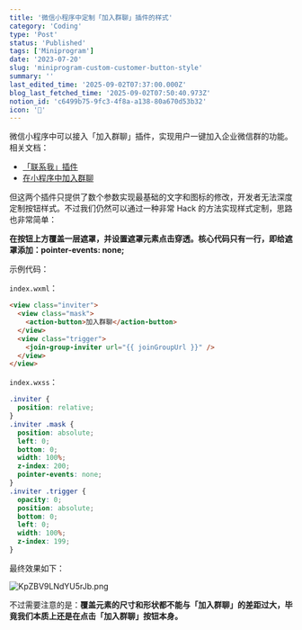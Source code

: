 ```yaml
---
title: '微信小程序中定制「加入群聊」插件的样式'
category: 'Coding'
type: 'Post'
status: 'Published'
tags: ['Miniprogram']
date: '2023-07-20'
slug: 'miniprogram-custom-customer-button-style'
summary: ''
last_edited_time: '2025-09-02T07:37:00.000Z'
blog_last_fetched_time: '2025-09-02T07:50:40.973Z'
notion_id: 'c6499b75-9fc3-4f8a-a138-80a670d53b32'
icon: '🎊'
---
```


微信小程序中可以接入「加入群聊」插件，实现用户一键加入企业微信群的功能。相关文档：

- [「联系我」插件](https://developer.work.weixin.qq.com/document/path/93582)
- [在小程序中加入群聊](https://developer.work.weixin.qq.com/document/path/93884)

但这两个插件只提供了数个参数实现最基础的文字和图标的修改，开发者无法深度定制按钮样式。不过我们仍然可以通过一种非常 Hack 的方法实现样式定制，思路也非常简单：

**在按钮上方覆盖一层遮罩，并设置遮罩元素点击穿透。核心代码只有一行，即给遮罩添加：pointer-events: none;**

示例代码：

`index.wxml`：

```html
<view class="inviter">
  <view class="mask">
    <action-button>加入群聊</action-button>
  </view>
  <view class="trigger">
    <join-group-inviter url="{{ joinGroupUrl }}" />
  </view>
</view>
```

`index.wxss`：

```css
.inviter {
  position: relative;
}
.inviter .mask {
  position: absolute;
  left: 0;
  bottom: 0;
  width: 100%;
  z-index: 200;
  pointer-events: none;
}
.inviter .trigger {
  opacity: 0;
  position: absolute;
  bottom: 0;
  left: 0;
  width: 100%;
  z-index: 199;
}
```

最终效果如下：

![KpZBV9LNdYU5rJb.png](https://cdn.sa.net/2025/09/02/KpZBV9LNdYU5rJb.png)

不过需要注意的是：**覆盖元素的尺寸和形状都不能与「加入群聊」的差距过大，毕竟我们本质上还是在点击「加入群聊」按钮本身。**
